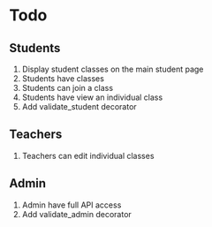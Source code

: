 # Todo

## Students

1. Display student classes on the main student page
1. Students have classes
1. Students can join a class
1. Students have view an individual class
1. Add validate_student decorator

## Teachers

1. Teachers can edit individual classes

## Admin

1. Admin have full API access
1. Add validate_admin decorator
